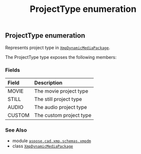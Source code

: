 ﻿---
title: ProjectType enumeration
second_title: Aspose.CAD for Python via .NET API References
description: 
type: docs
weight: 80
url: /python-net/aspose.cad.xmp.schemas.xmpdm/projecttype/
is_root: false
---

## ProjectType enumeration

Represents project type in [`XmpDynamicMediaPackage`](/cad/python-net/aspose.cad.xmp.schemas.xmpdm/xmpdynamicmediapackage).



The ProjectType type exposes the following members:

### Fields
| Field | Description |
| :- | :- |
| MOVIE | The movie project type |
| STILL | The still project type |
| AUDIO | The audio project type |
| CUSTOM | The custom project type |



### See Also
* module [`aspose.cad.xmp.schemas.xmpdm`](..)
* class [`XmpDynamicMediaPackage`](/cad/python-net/aspose.cad.xmp.schemas.xmpdm/xmpdynamicmediapackage)

